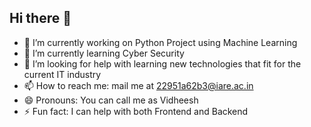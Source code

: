 ## Hi there 👋


- 🔭 I’m currently working on Python Project using Machine Learning
- 🌱 I’m currently learning Cyber Security 
- 🤔 I’m looking for help with learning new technologies that fit for the current IT industry
- 📫 How to reach me: mail me at 22951a62b3@iare.ac.in
- 😄 Pronouns: You can call me as Vidheesh
- ⚡ Fun fact: I can help with both Frontend and Backend

